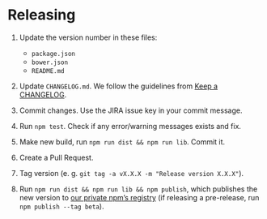 # Releasing

1. Update the version number in these files:
    - `package.json`
    - `bower.json`
    - `README.md`

1. Update `CHANGELOG.md`. We follow the guidelines from [Keep a CHANGELOG].

1. Commit changes. Use the JIRA issue key in your commit message.

1. Run `npm test`. Check if any error/warning messages exists and fix.

1. Make new build, run `npm run dist && npm run lib`. Commit it.

1. Create a Pull Request.

1. Tag version (e. g. `git tag -a vX.X.X -m "Release version X.X.X"`).

1. Run `npm run dist && npm run lib && npm publish`, which publishes the new version to [our private npm’s registry] (if
   releasing a pre-release, run `npm publish --tag beta`).

[Keep a CHANGELOG]: http://keepachangelog.com
[our private npm’s registry]: http://confluence.code.g2a.com/x/RwAi
